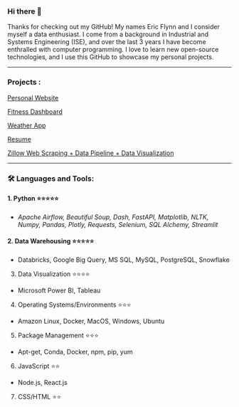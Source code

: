 ### Hi there 👋
Thanks for checking out my GitHub! My names Eric Flynn and I consider myself a data enthusiast. I come from a background in Industrial and Systems Engineering (ISE), and over the last 3 years I have become enthralled with computer programming. I love to learn new open-source technologies, and I use this GitHub to showcase my personal projects. 

---

### Projects :

[Personal Website](https://ericjflynn.com/)

[Fitness Dashboard](https://github.com/ericfflynn/health-app/blob/main/README.md)

[Weather App](https://github.com/ericfflynn/weather-app)

[Resume](https://github.com/ericfflynn/resume/blob/main/eric-flynn-resume.pdf)

[Zillow Web Scraping + Data Pipeline + Data Visualization](https://github.com/ericfflynn/zillow-web-scraping/blob/main/notebook.ipynb)

---

### :hammer_and_wrench: Languages and Tools:
#### 1. Python ⭐⭐⭐⭐⭐
  - *Apache Airflow, Beautiful Soup, Dash, FastAPI, Matplotlib, NLTK, Numpy, Pandas, Plotly, Requests, Selenium, SQL Alchemy, Streamlit*   

#### 2. Data Warehousing ⭐⭐⭐⭐⭐
  - Databricks, Google Big Query, MS SQL, MySQL, PostgreSQL, Snowflake

3. Data Visualization ⭐⭐⭐⭐
  - Microsoft Power BI, Tableau
   
4. Operating Systems/Environments ⭐⭐⭐
  - Amazon Linux, Docker, MacOS, Windows, Ubuntu
  
5. Package Management ⭐⭐⭐
  - Apt-get, Conda, Docker, npm, pip, yum

6. JavaScript ⭐⭐
  - Node.js, React.js
  
7. CSS/HTML ⭐⭐


